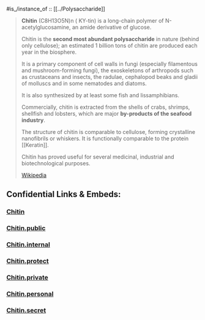
#is_/instance_of :: [[../Polysaccharide]] 

> **Chitin** (C8H13O5N)n ( KY-tin) is a long-chain polymer of N-acetylglucosamine, 
> an amide derivative of glucose. 
> 
> Chitin is the __second most abundant polysaccharide__ in nature (behind only cellulose); 
> an estimated 1 billion tons of chitin are produced each year in the biosphere. 
> 
> It is a primary component of cell walls in fungi (especially filamentous and mushroom-forming fungi), 
> the exoskeletons of arthropods such as crustaceans and insects, the radulae, cephalopod beaks 
> and gladii of molluscs and in some nematodes and diatoms.
>
> It is also synthesized by at least some fish and lissamphibians. 
> 
> Commercially, chitin is extracted from the shells of crabs, shrimps, shellfish and lobsters, 
> which are major __by-products of the seafood industry__. 
> 
> The structure of chitin is comparable to cellulose, forming crystalline nanofibrils or whiskers. 
> It is functionally comparable to the protein [[Keratin]]. 
> 
> Chitin has proved useful for several medicinal, industrial and biotechnological purposes.
>
> [Wikipedia](https://en.wikipedia.org/wiki/Chitin)






## Confidential Links & Embeds: 

### [Chitin](/_Standards/bio/Metabolism/Nutrition/Carbohydrate/Polysaccharide/Chitin.md) 

### [Chitin.public](/_public/bio/Metabolism/Nutrition/Carbohydrate/Polysaccharide/Chitin.public.md) 

### [Chitin.internal](/_internal/bio/Metabolism/Nutrition/Carbohydrate/Polysaccharide/Chitin.internal.md) 

### [Chitin.protect](/_protect/bio/Metabolism/Nutrition/Carbohydrate/Polysaccharide/Chitin.protect.md) 

### [Chitin.private](/_private/bio/Metabolism/Nutrition/Carbohydrate/Polysaccharide/Chitin.private.md) 

### [Chitin.personal](/_personal/bio/Metabolism/Nutrition/Carbohydrate/Polysaccharide/Chitin.personal.md) 

### [Chitin.secret](/_secret/bio/Metabolism/Nutrition/Carbohydrate/Polysaccharide/Chitin.secret.md)

